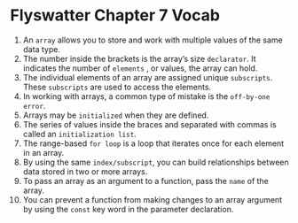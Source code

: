 # Flyswatter Chapter 7 Vocab
1. An `array` allows you to store and work with multiple values of the same
data type.
2. The number inside the brackets is the array’s size `declarator`. It indicates the number of `elements` , or values, the array can hold.
3. The individual elements of an array are assigned unique `subscripts`.
These `subscripts` are used to access the elements.
4. In working with arrays, a common type of mistake is the `off-by-one error`.
5. Arrays may be `initialized` when they are defined.
6. The series of values inside the braces and separated with commas is called an `initialization
list`.
7. The range-based `for loop` is a loop that iterates once for each element in
an array.
8. By using the same `index/subscript`, you can build relationships between data
stored in two or more arrays.
9. To pass an array as an argument to a function, pass the `name` of the array.
10. You can prevent a function from making
changes to an array argument by using the `const` key word in the parameter declaration.
